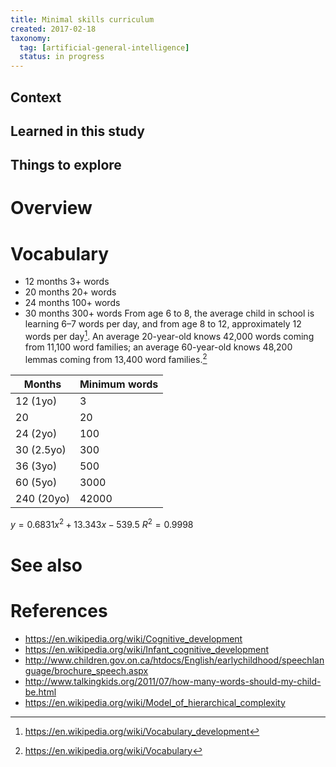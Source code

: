 ```yaml
---
title: Minimal skills curriculum
created: 2017-02-18
taxonomy:
  tag: [artificial-general-intelligence]
  status: in progress
---
```


## Context

## Learned in this study

## Things to explore

# Overview

# Vocabulary
* 12 months 3+ words
* 20 months 20+ words
* 24 months 100+ words
* 30 months 300+ words
From age 6 to 8, the average child in school is learning 6–7 words per day, and from age 8 to 12, approximately 12 words per day[^1].
An average 20-year-old knows 42,000 words coming from 11,100 word families; an average 60-year-old knows 48,200 lemmas coming from 13,400 word families.[^2]

| Months | Minimum words |
|-|-|
| 12 (1yo) | 3 |
| 20 | 20 |
| 24 (2yo) | 100 |
| 30 (2.5yo) | 300 |
| 36 (3yo) | 500 |
| 60 (5yo) | 3000 |
| 240 (20yo) | 42000 |

$y = 0.6831x^2 + 13.343x - 539.5$
$R^2 = 0.9998$

# See also

# References
[^1]: https://en.wikipedia.org/wiki/Vocabulary_development
[^2]: https://en.wikipedia.org/wiki/Vocabulary

* https://en.wikipedia.org/wiki/Cognitive_development
* https://en.wikipedia.org/wiki/Infant_cognitive_development
* http://www.children.gov.on.ca/htdocs/English/earlychildhood/speechlanguage/brochure_speech.aspx
* http://www.talkingkids.org/2011/07/how-many-words-should-my-child-be.html
* https://en.wikipedia.org/wiki/Model_of_hierarchical_complexity
